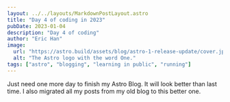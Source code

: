 ```yaml
---
layout: ../../layouts/MarkdownPostLayout.astro
title: "Day 4 of coding in 2023"
pubDate: 2023-01-04
description: "Day 4 of coding"
author: "Eric Han"
image:
  url: "https://astro.build/assets/blog/astro-1-release-update/cover.jpeg"
  alt: "The Astro logo with the word One."
tags: ["astro", "blogging", "learning in public", "running"]
---
```


Just need one more day to finish my Astro Blog. It will look better than last time. I also migrated all my posts from my old blog to this better one.
